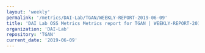 ```yaml
---
layout: 'weekly'
permalink: '/metrics/DAI-Lab/TGAN/WEEKLY-REPORT-2019-06-09'
title: 'DAI Lab OSS Metrics Metrics report for TGAN | WEEKLY-REPORT-2019-06-09'
organization: 'DAI-Lab'
repository: 'TGAN'
current_date: '2019-06-09'
---
```

